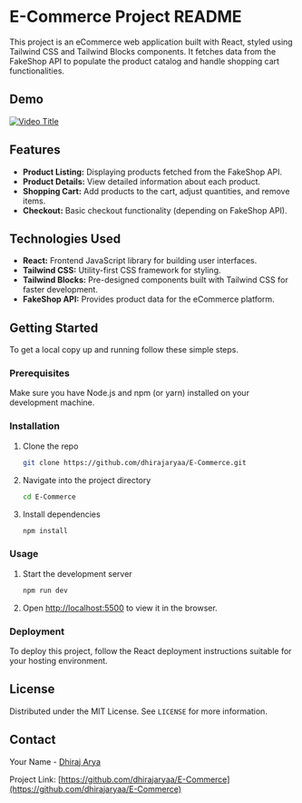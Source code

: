 # E-Commerce Project README

This project is an eCommerce web application built with React, styled using Tailwind CSS and Tailwind Blocks components. It fetches data from the FakeShop API to populate the product catalog and handle shopping cart functionalities.
## Demo 
[![Video Title](https://i.ytimg.com/an_webp/h7ZCPV7tw7w/mqdefault_6s.webp?du=3000&sqp=CKicurQG&rs=AOn4CLC5I1bUGxfehEv1QpToPmpnMHtWMg)](https://www.youtube.com/watch?v=h7ZCPV7tw7w)

## Features

- **Product Listing:** Displaying products fetched from the FakeShop API.
- **Product Details:** View detailed information about each product.
- **Shopping Cart:** Add products to the cart, adjust quantities, and remove items.
- **Checkout:** Basic checkout functionality (depending on FakeShop API).

## Technologies Used

- **React:** Frontend JavaScript library for building user interfaces.
- **Tailwind CSS:** Utility-first CSS framework for styling.
- **Tailwind Blocks:** Pre-designed components built with Tailwind CSS for faster development.
- **FakeShop API:** Provides product data for the eCommerce platform.

## Getting Started

To get a local copy up and running follow these simple steps.

### Prerequisites

Make sure you have Node.js and npm (or yarn) installed on your development machine.

### Installation

1. Clone the repo
   ```sh
   git clone https://github.com/dhirajaryaa/E-Commerce.git
   ```
2. Navigate into the project directory
   ```sh
   cd E-Commerce
   ```
3. Install dependencies
   ```sh
   npm install
   ```

### Usage

1. Start the development server
   ```sh
   npm run dev
   ```
2. Open [http://localhost:5500](http://localhost:5500) to view it in the browser.

### Deployment

To deploy this project, follow the React deployment instructions suitable for your hosting environment.

## License

Distributed under the MIT License. See `LICENSE` for more information.

## Contact

Your Name - [Dhiraj Arya](https://dhirajaryaa.vercel.app/)

Project Link: [https://github.com/dhirajaryaa/E-Commerce](https://github.com/dhirajaryaa/E-Commerce)
